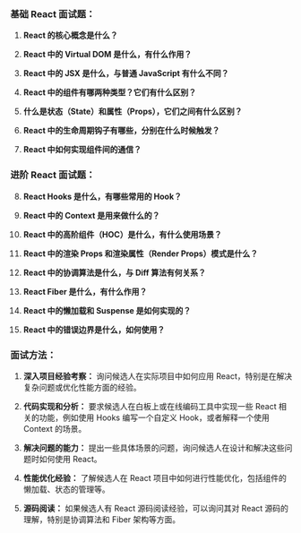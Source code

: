 ### 基础 React 面试题：

1. **React 的核心概念是什么？**
   
2. **React 中的 Virtual DOM 是什么，有什么作用？**

3. **React 中的 JSX 是什么，与普通 JavaScript 有什么不同？**

4. **React 中的组件有哪两种类型？它们有什么区别？**

5. **什么是状态（State）和属性（Props），它们之间有什么区别？**

6. **React 中的生命周期钩子有哪些，分别在什么时候触发？**

7. **React 中如何实现组件间的通信？**

### 进阶 React 面试题：

8. **React Hooks 是什么，有哪些常用的 Hook？**

9. **React 中的 Context 是用来做什么的？**

10. **React 中的高阶组件（HOC）是什么，有什么使用场景？**

11. **React 中的渲染 Props 和渲染属性（Render Props）模式是什么？**

12. **React 中的协调算法是什么，与 Diff 算法有何关系？**

13. **React Fiber 是什么，有什么作用？**

14. **React 中的懒加载和 Suspense 是如何实现的？**

15. **React 中的错误边界是什么，如何使用？**

### 面试方法：

1. **深入项目经验考察：** 询问候选人在实际项目中如何应用 React，特别是在解决复杂问题或优化性能方面的经验。

2. **代码实现和分析：** 要求候选人在白板上或在线编码工具中实现一些 React 相关的功能，例如使用 Hooks 编写一个自定义 Hook，或者解释一个使用 Context 的场景。

3. **解决问题的能力：** 提出一些具体场景的问题，询问候选人在设计和解决这些问题时如何使用 React。

4. **性能优化经验：** 了解候选人在 React 项目中如何进行性能优化，包括组件的懒加载、状态的管理等。

5. **源码阅读：** 如果候选人有 React 源码阅读经验，可以询问其对 React 源码的理解，特别是协调算法和 Fiber 架构等方面。